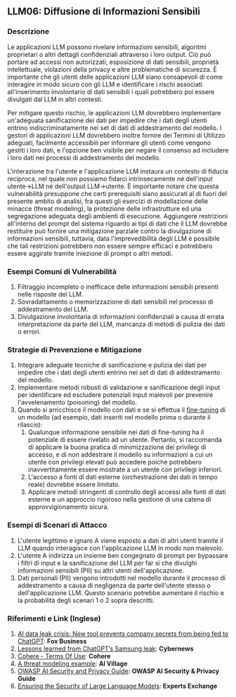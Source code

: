 ## LLM06: Diffusione di Informazioni Sensibili

### Descrizione

Le applicazioni LLM possono rivelare informazioni sensibili, algoritmi proprietari o altri dettagli confidenziali attraverso i loro output. Ciò può portare ad accessi non autorizzati, esposizione di dati sensibili, proprietà intellettuale, violazioni della privacy e altre problematiche di sicurezza. È importante che gli utenti delle applicazioni LLM siano consapevoli di come interagire in modo sicuro con gli LLM e identificare i rischi associati all'inserimento involontario di dati sensibili i quali potrebbero poi essere divulgati dal LLM in altri contesti.

Per mitigare questo rischio, le applicazioni LLM dovrebbero implementare un'adeguata sanificazione dei dati per impedire che i dati degli utenti entrino indiscriminatamente nei set di dati di addestramento del modello. I gestori di applicazioni LLM dovrebbero inoltre fornire dei Termini di Utilizzo adeguati, facilmente accessibili per informare gli utenti come vengono gestiti i loro dati, e l'opzione ben visibile per negare il consenso ad includere i loro dati nei processi di addestramento del modello.

L'interazione tra l'utente e l'applicazione LLM instaura un contesto di fiducia reciproca, nel quale non possiamo fidarci intrinsecamente né dell'input utente->LLM né dell'output LLM->utente. È importante notare che questa vulnerabilità presuppone che certi prerequisiti siano assicurati al di fuori del presente ambito di analisi, fra questi gli esercizi di modellazione delle minacce (threat modeling), la protezione delle infrastrutture ed una segregazione adeguata degli ambienti di esecuzione. Aggiungere restrizioni all'interno del prompt del sistema riguardo ai tipi di dati che il LLM dovrebbe restituire può fornire una mitigazione parziale contro la divulgazione di informazioni sensibili, tuttavia, data l'imprevedibilità degli LLM è possibile che tali restrizioni potrebbero non essere sempre efficaci e potrebbero essere aggirate tramite iniezione di prompt o altri metodi.

### Esempi Comuni di Vulnerabilità

1. Filtraggio incompleto o inefficace delle informazioni sensibili presenti nelle risposte del LLM.
2. Sovradattamento o memorizzazione di dati sensibili nel processo di addestramento del LLM.
3. Divulgazione involontaria di informazioni confidenziali a causa di errata interpretazione da parte del LLM, mancanza di metodi di pulizia dei dati o errori.

### Strategie di Prevenzione e Mitigazione
1. Integrare adeguate tecniche di sanificazione e pulizia dei dati per impedire che i dati degli utenti entrino nei set di dati di addestramento del modello.
2. Implementare metodi robusti di validazione e sanificazione degli input per identificare ed escludere potenziali input malevoli per prevenire l'avvelenamento (poisoning) del modello.
3. Quando si arricchisce il modello con dati e se si effettua il [fine-tuning](https://github.com/OWASP/www-project-top-10-for-large-language-model-applications/wiki/Definitions) di un modello (ad esempio, dati inseriti nel modello prima o durante il rilascio):
	1. Qualunque informazione sensibile nei dati di fine-tuning ha il potenziale di essere rivelato ad un utente. Pertanto, si raccomanda di applicare la buona pratica di minimizzazione dei privilegi di accesso, e di non addestrare il modello su informazioni a cui un utente con privilegi elevati può accedere poichè potrebbero inavvertitamente essere mostrate a un utente con privilegi inferiori.
	2. L'accesso a fonti di dati esterne (orchestrazione dei dati in tempo reale) dovrebbe essere limitato.
	3. Applicare metodi stringenti di controllo degli accessi alle fonti di dati esterne e un approccio rigoroso nella gestione di una catena di approvvigionamento sicura.

### Esempi di Scenari di Attacco

1. L'utente legittimo e ignaro A viene esposto a dati di altri utenti tramite il LLM quando interagisce con l'applicazione LLM in modo non malevolo.
2. L'utente A indirizza un insieme ben congegnato di prompt per bypassare i filtri di input e la sanificazione del LLM per far sì che divulghi informazioni sensibili (PII) su altri utenti dell'applicazione.
3. Dati personali (PII) vengono introdotti nel modello durante il processo di addestramento a causa di negligenza da parte dell'utente stesso o dell'applicazione LLM. Questo scenario potrebbe aumentare il rischio e la probabilità degli scenari 1 o 2 sopra descritti.

### Riferimenti e Link (Inglese)

1. [AI data leak crisis: New tool prevents company secrets from being fed to ChatGPT](https://www.foxbusiness.com/politics/ai-data-leak-crisis-prevent-company-secrets-chatgpt): **Fox Business**
2. [Lessons learned from ChatGPT’s Samsung leak](https://cybernews.com/security/chatgpt-samsung-leak-explained-lessons/): **Cybernews**
3. [Cohere - Terms Of Use](https://cohere.com/terms-of-use): **Cohere**
4. [A threat modeling example](https://aivillage.org/large%20language%20models/threat-modeling-llm/): **AI Village**
5. [OWASP AI Security and Privacy Guide](https://owasp.org/www-project-ai-security-and-privacy-guide/): **OWASP AI Security & Privacy Guide**
6. [Ensuring the Security of Large Language Models](https://www.experts-exchange.com/articles/38220/Ensuring-the-Security-of-Large-Language-Models-Strategies-and-Best-Practices.html): **Experts Exchange**
